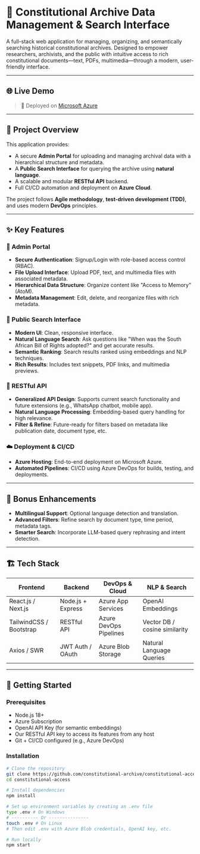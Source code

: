 # 📜 Constitutional Archive Data Management & Search Interface

A full-stack web application for managing, organizing, and semantically searching historical constitutional archives. Designed to empower researchers, archivists, and the public with intuitive access to rich constitutional documents—text, PDFs, multimedia—through a modern, user-friendly interface.

---

## 🌐 Live Demo

> 🧪 Deployed on [Microsoft Azure](ttps://happy-wave-077d83310.6.azurestaticapps.net/)

---

## 🎯 Project Overview

This application provides:

- A secure **Admin Portal** for uploading and managing archival data with a hierarchical structure and metadata.
- A **Public Search Interface** for querying the archive using **natural language**.
- A scalable and modular **RESTful API** backend.
- Full CI/CD automation and deployment on **Azure Cloud**.

The project follows **Agile methodology**, **test-driven development (TDD)**, and uses modern **DevOps** principles.

---

## ✨ Key Features

### 🔐 Admin Portal

- **Secure Authentication**: Signup/Login with role-based access control (RBAC).
- **File Upload Interface**: Upload PDF, text, and multimedia files with associated metadata.
- **Hierarchical Data Structure**: Organize content like "Access to Memory" (AtoM).
- **Metadata Management**: Edit, delete, and reorganize files with rich metadata.

### 🔎 Public Search Interface

- **Modern UI**: Clean, responsive interface.
- **Natural Language Search**: Ask questions like "When was the South African Bill of Rights adopted?" and get accurate results.
- **Semantic Ranking**: Search results ranked using embeddings and NLP techniques.
- **Rich Results**: Includes text snippets, PDF links, and multimedia previews.

### 🔧 RESTful API

- **Generalized API Design**: Supports current search functionality and future extensions (e.g., WhatsApp chatbot, mobile app).
- **Natural Language Processing**: Embedding-based query handling for high relevance.
- **Filter & Refine**: Future-ready for filters based on metadata like publication date, document type, etc.

### ☁️ Deployment & CI/CD

- **Azure Hosting**: End-to-end deployment on Microsoft Azure.
- **Automated Pipelines**: CI/CD using Azure DevOps for builds, testing, and deployments.

---

## 🧠 Bonus Enhancements

- **Multilingual Support**: Optional language detection and translation.
- **Advanced Filters**: Refine search by document type, time period, metadata tags.
- **Smarter Search**: Incorporate LLM-based query rephrasing and intent detection.

---

## 🏗️ Tech Stack

| Frontend        | Backend         | DevOps & Cloud     | NLP & Search       |
|-----------------|------------------|---------------------|--------------------|
| React.js / Next.js | Node.js + Express | Azure App Services  | OpenAI Embeddings  |
| TailwindCSS / Bootstrap | RESTful API | Azure DevOps Pipelines | Vector DB / cosine similarity |
| Axios / SWR      | JWT Auth / OAuth | Azure Blob Storage | Natural Language Queries |

---

## 🚀 Getting Started

### Prerequisites

- Node.js 18+
- Azure Subscription
- OpenAI API Key (for semantic embeddings)
- Our RESTful API key to access its features from any host
- Git + CI/CD configured (e.g., Azure DevOps)

### Installation

```bash
# Clone the repository
git clone https://github.com/constitutional-archive/constitutional-access.git
cd constitutional-access

# Install dependencies
npm install

# Set up environment variables by creating an .env file
type .env # On Windows
# ---------- Or ---------------
touch .env # On Linux
# Then edit .env with Azure Blob credentials, OpenAI key, etc.

# Run locally
npm start

